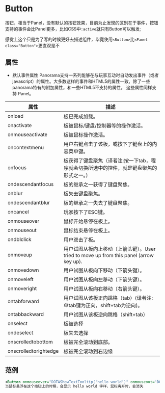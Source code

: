 # Button

按钮，相当于Panel，没有默认的按钮效果，目前为止发现的区别在于事件，按钮支持的事件会比Panel更多，比如CSS中`:active`就只有Button可以触发;

感觉上这个只是为了写的时候更好去描述组件，毕竟使用`<Button>`比`<Panel class="Button">`更直观是不

## 属性
- 默认事件属性
Panorama支持一系列能够在与玩家互动时自动发出事件（或者javascript）的属性。大多数这样的事件和HTML5的属性一致，除了一些panorama特有的附加属性，和一些HTML5不支持的属性。
这些属性同样支持 Panel。

|属性	| 描述 |
| ------------- |--------|
|onload	        |板已完成加载。|
|onactivate	    |板被鼠标/键盘/控制器等的操作激活。|
|onmouseactivate|	板被鼠标操作激活。|
|oncontextmenu  |	用户右键点击了该板，或按下了键盘上的内容菜单键。|
|onfocus        |	板获得了键盘聚焦（译者注:按一下tab，程序就会切换所选中的控件，就是键盘聚焦的形式之一。）|
|ondescendantfocus|	板的继承之一获得了键盘聚焦。|
|onblur	        |板失去键盘聚焦。|
|ondescendantblur|	板的继承之一失去了键盘聚焦。|
|oncancel	    |玩家按下了ESC键。|
|onmouseover    |	鼠标开始悬停在板上。|
|onmouseout     |	鼠标结束悬停在板上。|
|ondblclick     |	用户双击了板。|
|onmoveup	    |用户试图从板向上移动（上箭头键）。User tried to move up from this panel (arrow key up).|
|onmovedown	    |用户试图从板向下移动（下箭头键）。|
|onmoveleft	    |用户试图从板向左移动（下箭头键）。|
|onmoveright	|用户试图从板向右移动（右箭头键）。|
|ontabforward	|用户试图从该板正向跳格（tab）(译者注:单tab键为正向，shift+tab为逆向)。|
|ontabbackward  |	用户试图从该板逆向跳格（shift+tab）|
|onselect	    |板被选择|
|ondeselect 	|板失去选择|
|onscrolledtobottom	|板被完全滚动到底部。|
|onscrolledtorightedge	|板被完全滚动到右边缘|

## 范例

```xml
<Button onmouseover="DOTAShowTextTooltip('hello world')" onmouseout='DOTAHideTextTooltip()'/>
当鼠标悬浮在这个按钮上的时候，会显示 hello world 字样，鼠标离开时，会消失
```